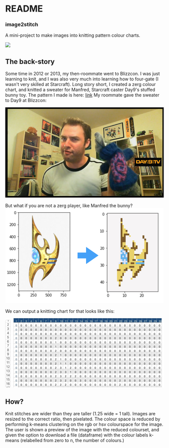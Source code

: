 # README 

### image2stitch
A mini-project to make images into knitting pattern colour charts.

![](other/demo_vid2.gif)


## The back-story
Some time in 2012 or 2013, my then-roommate went to Blizzcon. I was just learning to knit, and I was also very much into learning how to four-gate (I wasn't very skilled at Starcraft). Long story short, I created a zerg colour chart, and knitted a sweater for Manfred, Starcraft caster Day9's stuffed bunny toy. The pattern I made is here: [link](https://www.ravelry.com/patterns/library/zerg-starcraft-colour-chart) My roommate gave the sweater to Day9 at Blizzcon:

![](other/manfred.jpg)

But what if you are not a zerg player, like Manfred the bunny?
![](other/example.jpg)

We can output a knitting chart for that looks like this:

![](other/output.jpg)

## How?

Knit stitches are wider than they are taller (1.25 wide = 1 tall). Images are resized to the correct ratio, then pixelated. The colour space is reduced by performing k-means clustering on the rgb or hsv colourspace for the image. The user is shown a preview of the image with the reduced colourset, and given the option to download a file (dataframe) with the colour labels k-means (relabelled from zero to n, the number of colours.)


